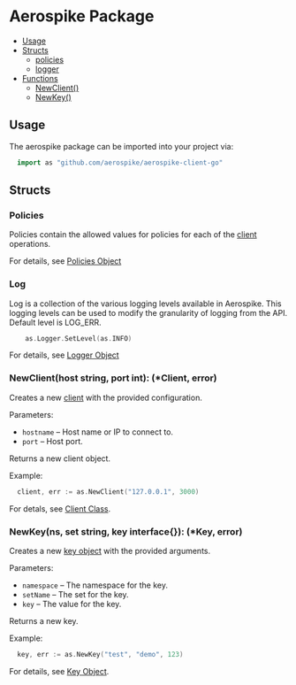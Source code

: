 # Aerospike Package

- [Usage](#usage)
- [Structs](#structs)
  - [policies](#Policies)
  - [logger](#logger)
- [Functions](#functions)
  - [NewClient()](#client)
  - [NewKey()](#key)


<a name="usage"></a>
## Usage

The aerospike package can be imported into your project via:

```go
  import as "github.com/aerospike/aerospike-client-go"
```

<a name="structs"></a>
## Structs

<!--
################################################################################
Policies
################################################################################
-->
<a name="Policies"></a>

### Policies

Policies contain the allowed values for policies for each of the [client](client.md) operations.

For details, see [Policies Object](policies.md)


<!--
################################################################################
Log
################################################################################
-->
<a name="Log"></a>

### Log

Log is a collection of the various logging levels available in Aerospike. This logging levels can be used to modify the granularity of logging from the API.
Default level is LOG_ERR.

```go
    as.Logger.SetLevel(as.INFO)
```

For details, see [Logger Object](log.md)

<a name="client"></a>

### NewClient(host string, port int): (*Client, error)

Creates a new [client](client.md) with the provided configuration.

Parameters:

- `hostname` – Host name or IP to connect to.
- `port` – Host port.

Returns a new client object.

Example:

```go
  client, err := as.NewClient("127.0.0.1", 3000)
```

For detals, see [Client Class](client.md).

<!--
################################################################################
key
################################################################################
-->
<a name="key"></a>

### NewKey(ns, set string, key interface{}): (*Key, error)

Creates a new [key object](datamodel.md#key) with the provided arguments.

Parameters:

- `namespace` – The namespace for the key.
- `setName` – The set for the key.
- `key` – The value for the key.

Returns a new key.

Example:

```go
  key, err := as.NewKey("test", "demo", 123)
```

For details, see [Key Object](datamodel.md#key).

